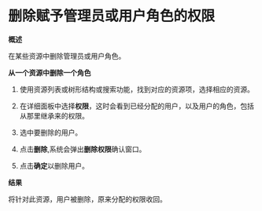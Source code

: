 # 删除赋予管理员或用户角色的权限

**概述**

在某些资源中删除管理员或用户角色。


**从一个资源中删除一个角色**

1. 使用资源列表或树形结构或搜索功能，找到对应的资源项，选择相应的资源。

2. 在详细面板中选择**权限**，这时会看到已经分配的用户，以及用户的角色，包括从那里继承来的权限。

3. 选中要删除的用户。

4. 点击**删除**,系统会弹出**删除权限**确认窗口。

5. 点击**确定**以删除用户。

**结果**

将针对此资源，用户被删除，原来分配的权限收回。

